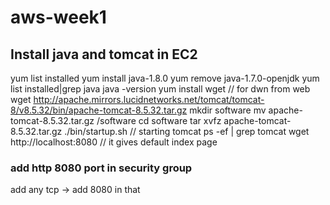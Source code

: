 # aws-week1

## Install java and tomcat in EC2
yum list installed
yum install java-1.8.0
yum remove java-1.7.0-openjdk
yum list installed|grep java
java -version
yum install wget // for dwn from web
wget http://apache.mirrors.lucidnetworks.net/tomcat/tomcat-8/v8.5.32/bin/apache-tomcat-8.5.32.tar.gz
mkdir software
mv apache-tomcat-8.5.32.tar.gz /software
cd software
tar xvfz apache-tomcat-8.5.32.tar.gz
./bin/startup.sh  // starting tomcat
ps -ef | grep tomcat
wget http://localhost:8080 // it gives default index page

### add http 8080 port in security group
add any tcp -> add 8080 in that
